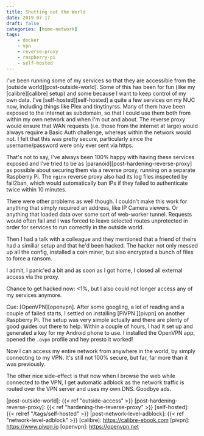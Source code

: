 ```yaml
---
title: Shutting out the World
date: 2019-07-17
draft: false
categories: [home-network]
tags: 
    - docker 
    - vpn
    - reverse-proxy 
    - raspberry-pi
    - self-hosted
---
```


I've been running some of my services so that they are accessible from the [outside world][post-outside-world]. Some of this has been for fun (like my [calibre][calibre] setup) and some because I want to keep control of my own data. I've [self-hosted][self-hosted] a quite a few services on my NUC now, including things like Plex and tinytinyrss. Many of them have been exposed to the internet as subdomain, so that I could use them both from within my own network and when I'm out and about. The reverse proxy would ensure that WAN requests (i.e. those from the internet at large) would always require a Basic Auth challenge, whereas within the network would not. I felt that this was pretty secure, particularly since the username/password were only ever sent via https.

That's not to say, I've always been 100% happy with having these services exposed and I've tried to be as [paranoid][post-hardening-reverse-proxy] as possible about securing them via a reverse proxy, running on a separate Raspberry Pi. The `nginx` reverse proxy also had its log files inspected by fail2ban, which would automatically ban IPs if they failed to authenticate twice within 10 minutes. 

There were other problems as well though. I couldn't make this work for anything that simply required an address, like IP Camera viewers. Or anything that loaded data over some sort of web-worker tunnel. Requests would often fail and I was forced to leave selected routes unprotected in order for services to run correctly in the outside world.

Then I had a talk with a colleague and they mentioned that a friend of theirs had a similiar setup and that he'd been hacked. The hacker not only messed up all the config, installed a coin miner, but also encrypted a bunch of files to force a ransom. 

I admit, I panic'ed a bit and as soon as I got home, I closed all external access via the proxy. 

Chance to get hacked now: <1%, but I also could not longer access any of my services anymore. 

Cue: [OpenVPN][openvpn]. After some googling, a lot of reading and a couple of failed starts, I settled on installing [PiVPN ][pivpn] on another Raspberry Pi. The setup was very simple actually and there are plenty of good guides out there to help. Within a couple of hours, I had it set up and generated a key for my Android phone to use. I installed the OpenVPN app, opened the `.ovpn` profile and hey presto it worked!

Now I can access my entire network from anywhere in the world, by simply connecting to my VPN. It's still not 100% secure, but far, far more than it was previously. 

The other nice side-effect is that now when I browse the web while connected to the VPN, I get automatic adblock as the network traffic is routed over the VPN server and uses my own DNS. Goodbye ads.

[post-outside-world]: {{< ref "outside-access" >}}
[post-hardening-reverse-proxy]:  {{< ref "hardening-the-reverse-proxy" >}}
[self-hosted]: {{< relref "/tags/self-hosted" >}}
[post-network-level-adblock]: {{< ref "network-level-adblock" >}}
[calibre]: https://calibre-ebook.com
[pivpn]: https://www.pivpn.io
[openvpn]: https://openvpn.net